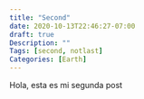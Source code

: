 ```yaml
---
title: "Second"
date: 2020-10-13T22:46:27-07:00
draft: true
Description: ""
Tags: [second, notlast]
Categories: [Earth]
---
```


Hola, esta es mi segunda post